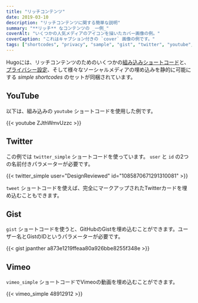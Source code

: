 ```yaml
---
title: "リッチコンテンツ"
date: 2019-03-10
description: "リッチコンテンツに関する簡単な説明"
summary: "**リッチ** なコンテンツの _一例_"
coverAlt: "いくつかの人気メディアのアイコンを描いたカバー画像の例。"
coverCaption: "これはキャプション付きの `cover` 画像の例です。"
tags: ["shortcodes", "privacy", "sample", "gist", "twitter", "youtube", "vimeo"]
---
```


Hugoには、リッチコンテンツのためのいくつかの[組み込みショートコード](https://gohugo.io/content-management/shortcodes/#use-hugos-built-in-shortcodes)と、[プライバシー設定](https://gohugo.io/about/hugo-and-gdpr/)、そして様々なソーシャルメディアの埋め込みを静的に可能にする _simple shortcodes_ のセットが同梱されています。

## YouTube

以下は、組み込みの `youtube` ショートコードを使用した例です。

{{< youtube ZJthWmvUzzc >}}

## Twitter

この例では `twitter_simple` ショートコードを使っています。 `user` と `id` の2つの名前付きパラメーターが必要です。

{{< twitter_simple user="DesignReviewed" id="1085870671291310081" >}}

`tweet` ショートコードを使えば、完全にマークアップされたTwitterカードを埋め込むこともできます。

## Gist

`gist` ショートコードを使うと、GitHubのGistを埋め込むことができます。ユーザー名とGistのIDというパラメーターが必要です。

{{< gist jpanther a873e1219ffeaa80a926bbe8255f348e >}}

## Vimeo

`vimeo_simple` ショートコードでVimeoの動画を埋め込むことができます。

{{< vimeo_simple 48912912 >}}
